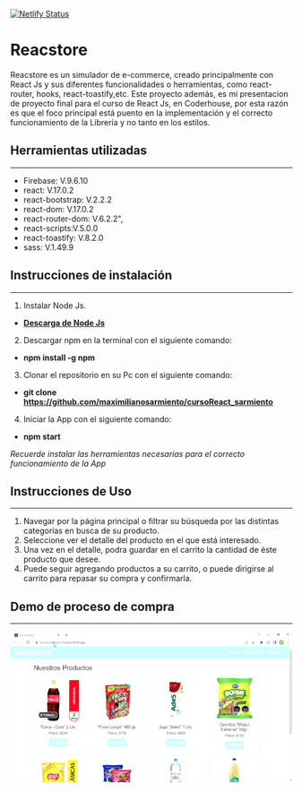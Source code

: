 [![Netlify Status](https://api.netlify.com/api/v1/badges/5dc03c01-2877-4c2e-9a5e-1981aeb939cd/deploy-status)](https://app.netlify.com/sites/curious-clafoutis-7c6dea/deploys)
# Reacstore
Reacstore es un simulador de e-commerce, creado principalmente con React Js y sus diferentes funcionalidades o herramientas, como react-router, hooks, react-toastify,etc.
Este proyecto además, es mi presentacion de proyecto final para el curso de React Js, en Coderhouse, por esta razón es que el foco principal está puento en la implementación y el correcto funcionamiento de la Librería y no tanto en los estilos.
## Herramientas utilizadas
****
* Firebase: V.9.6.10
* react: V.17.0.2
* react-bootstrap: V.2.2.2
* react-dom: V.17.0.2
* react-router-dom: V.6.2.2",
* react-scripts:V.5.0.0
* react-toastify: V.8.2.0
* sass: V.1.49.9
## Instrucciones de instalación
***
1. Instalar Node Js.
- [**Descarga de Node Js**](https://nodejs.org/en/descargar/)
2. Descargar npm en la terminal con el siguiente comando:
- **npm install -g npm**
3. Clonar el repositorio en su Pc con el siguiente comando:
- **git clone https://github.com/maximilianosarmiento/cursoReact_sarmiento**
4. Iniciar la App con el siguiente comando:
- **npm start**

*Recuerde instalar las herramientas necesarias para el correcto funcionamiento de la App*
## Instrucciones de Uso
***
1. Navegar por la página principal o filtrar su búsqueda por las distintas categorías en busca de su producto.
2. Seleccione ver el detalle del producto en el que está interesado.
3. Una vez en el detalle, podra guardar en el carrito la cantidad de éste producto que desee.
4. Puede seguir agregando productos a su carrito, o puede dirigirse al carrito para repasar su compra y confirmarla. 
## Demo de proceso de compra
***
![Demo Gif](./src/components/Demo.gif)